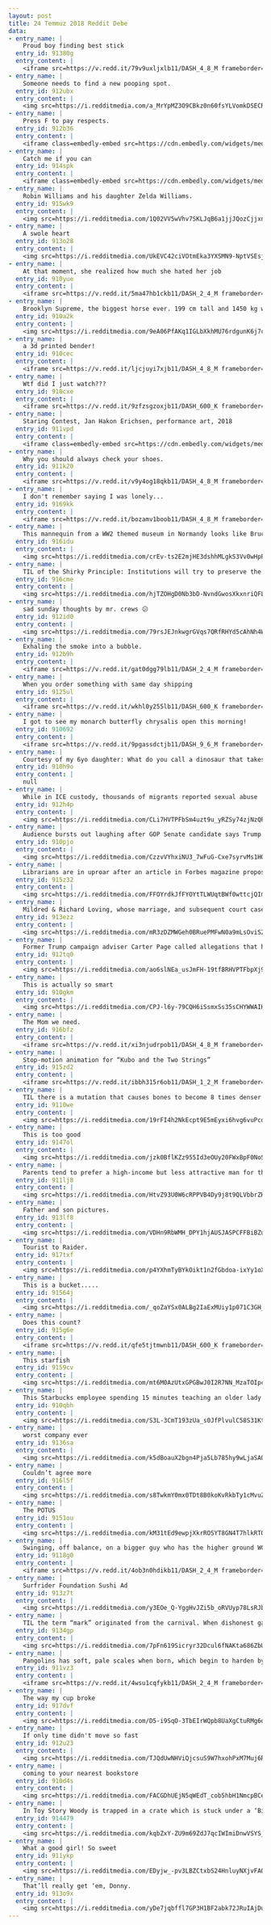```yaml
---
layout: post
title: 24 Temmuz 2018 Reddit Debe
data:
- entry_name: |
    Proud boy finding best stick
  entry_id: 91380g
  entry_content: |
    <iframe src=https://v.redd.it/79v9uxljxlb11/DASH_4_8_M frameborder=0></iframe>
- entry_name: |
    Someone needs to find a new pooping spot.
  entry_id: 912ubx
  entry_content: |
    <img src=https://i.redditmedia.com/a_MrYpMZ3O9CBkz0n60fsYLVomkDSECRMhOWKXwromQ.jpg?s=700ed9356448d2212fecada09d5bf6c0 frameborder=0>
- entry_name: |
    Press F to pay respects.
  entry_id: 912b36
  entry_content: |
    <iframe class=embedly-embed src=https://cdn.embedly.com/widgets/media.html?src=https%3A%2F%2Fgfycat.com%2Fifr%2FFastEagerAmericanpainthorse&url=https%3A%2F%2Fgfycat.com%2FFastEagerAmericanpainthorse&image=https%3A%2F%2Fthumbs.gfycat.com%2FFastEagerAmericanpainthorse-size_restricted.gif&key=522baf40bd3911e08d854040d3dc5c07&type=text%2Fhtml&schema=gfycat width=600 height=338 scrolling=no frameborder=0 allow=autoplay; fullscreen allowfullscreen=true></iframe>
- entry_name: |
    Catch me if you can
  entry_id: 914spk
  entry_content: |
    <iframe class=embedly-embed src=https://cdn.embedly.com/widgets/media.html?src=https%3A%2F%2Fgfycat.com%2Fifr%2FCluelessBruisedGoldeneye&url=https%3A%2F%2Fgfycat.com%2FCluelessBruisedGoldeneye&image=https%3A%2F%2Fthumbs.gfycat.com%2FCluelessBruisedGoldeneye-size_restricted.gif&key=2aa3c4d5f3de4f5b9120b660ad850dc9&type=text%2Fhtml&schema=gfycat width=270 height=480 scrolling=no frameborder=0 allow=autoplay; fullscreen allowfullscreen=true></iframe>
- entry_name: |
    Robin Williams and his daughter Zelda Williams.
  entry_id: 915wk9
  entry_content: |
    <img src=https://i.redditmedia.com/1Q02VV5wVhv7SKLJqB6a1jjJQozCjjxnfPLgEoZ2U_Q.jpg?s=e20908f8f9e24df1b52f583102c45351 frameborder=0>
- entry_name: |
    A swole heart
  entry_id: 913o28
  entry_content: |
    <img src=https://i.redditmedia.com/UkEVC42ciVOtmEka3YXSMN9-NptVSEsjAYofGzh3iKI.jpg?s=0aeb78ab27f9e50143e1ac35cd52f77c frameborder=0>
- entry_name: |
    At that moment, she realized how much she hated her job
  entry_id: 910yue
  entry_content: |
    <iframe src=https://v.redd.it/5ma47hb1ckb11/DASH_2_4_M frameborder=0></iframe>
- entry_name: |
    Brooklyn Supreme, the biggest horse ever. 199 cm tall and 1450 kg weight. 1930
  entry_id: 910a2k
  entry_content: |
    <img src=https://i.redditmedia.com/9eA06PfAKq1IGLbXkhMU76rdgunK6j7cIbpevjj0Y14.jpg?s=b6098664958d198ea11166cb166d5c94 frameborder=0>
- entry_name: |
    a 3d printed bender!
  entry_id: 910cec
  entry_content: |
    <iframe src=https://v.redd.it/ljcjuyi7xjb11/DASH_4_8_M frameborder=0></iframe>
- entry_name: |
    Wtf did I just watch???
  entry_id: 910cxe
  entry_content: |
    <iframe src=https://v.redd.it/9zfzsgzoxjb11/DASH_600_K frameborder=0></iframe>
- entry_name: |
    Staring Contest, Jan Hakon Erichsen, performance art, 2018
  entry_id: 911vpd
  entry_content: |
    <iframe class=embedly-embed src=https://cdn.embedly.com/widgets/media.html?src=https%3A%2F%2Fgfycat.com%2Fifr%2FWhichSpanishCaimanlizard&url=https%3A%2F%2Fgfycat.com%2FWhichSpanishCaimanlizard&image=https%3A%2F%2Fthumbs.gfycat.com%2FWhichSpanishCaimanlizard-size_restricted.gif&key=522baf40bd3911e08d854040d3dc5c07&type=text%2Fhtml&schema=gfycat width=600 height=750 scrolling=no frameborder=0 allow=autoplay; fullscreen allowfullscreen=true></iframe>
- entry_name: |
    Why you should always check your shoes.
  entry_id: 911k20
  entry_content: |
    <iframe src=https://v.redd.it/v9y4og18qkb11/DASH_4_8_M frameborder=0></iframe>
- entry_name: |
    I don't remember saying I was lonely...
  entry_id: 9169kk
  entry_content: |
    <iframe src=https://v.redd.it/bozamv1boob11/DASH_4_8_M frameborder=0></iframe>
- entry_name: |
    This mannequin from a WW2 themed museum in Normandy looks like Bruce Willis
  entry_id: 916idu
  entry_content: |
    <img src=https://i.redditmedia.com/crEv-ts2E2mjHE3dshhMLgkS3Vv0wHpPhglL49EE7QM.jpg?s=f99545e0d5da26bbc0039c1bb5e20963 frameborder=0>
- entry_name: |
    TIL of the Shirky Principle: Institutions will try to preserve the problem to which they are the solution.
  entry_id: 916cme
  entry_content: |
    <img src=https://i.redditmedia.com/hjTZOHgD0Nb3bD-NvndGwosXkxnriQFL8BufMJfWUpY.jpg?s=dc6553d9deb31e93b5c36bddc632b158 frameborder=0>
- entry_name: |
    sad sunday thoughts by mr. crews 😕
  entry_id: 912id0
  entry_content: |
    <img src=https://i.redditmedia.com/79rsJEJnkwgrGVqs7QRfRHYd5cAhNh4W6yPq5vzmW-8.jpg?s=441e9ee75d993d14330cacacc79b58d6 frameborder=0>
- entry_name: |
    Exhaling the smoke into a bubble.
  entry_id: 912b9h
  entry_content: |
    <iframe src=https://v.redd.it/gat0dgg79lb11/DASH_2_4_M frameborder=0></iframe>
- entry_name: |
    When you order something with same day shipping
  entry_id: 9125ul
  entry_content: |
    <iframe src=https://v.redd.it/wkhl0y255lb11/DASH_600_K frameborder=0></iframe>
- entry_name: |
    I got to see my monarch butterfly chrysalis open this morning!
  entry_id: 910692
  entry_content: |
    <iframe src=https://v.redd.it/9pgassdctjb11/DASH_9_6_M frameborder=0></iframe>
- entry_name: |
    Courtesy of my 6yo daughter: What do you call a dinosaur that takes care of its teeth?
  entry_id: 910h9o
  entry_content: |
    null
- entry_name: |
    While in ICE custody, thousands of migrants reported sexual abuse
  entry_id: 912h4p
  entry_content: |
    <img src=https://i.redditmedia.com/CLi7HVTPFbSm4uzt9u_yRZSy74zjNzQPH6Qs5nIIKgg.jpg?s=1046a14fc3e0b26dac942d25fc1a3a7d frameborder=0>
- entry_name: |
    Audience bursts out laughing after GOP Senate candidate says Trump is ‘standing up’ to Russia
  entry_id: 910pjo
  entry_content: |
    <img src=https://i.redditmedia.com/CzzvVYhxiNU3_7wFuG-Cxe7syrvMs1HOatyG73t9ngw.jpg?s=401c4472835c8ca45c92458455d61ded frameborder=0>
- entry_name: |
    Librarians are in uproar after an article in Forbes magazine proposed replacing all public libraries in the US with Amazon bookstores, which said libraries ‘don’t have the same value they used to’ and cost taxpayers too much
  entry_id: 915z32
  entry_content: |
    <img src=https://i.redditmedia.com/FFOYrdkJfFYOYtTLWUqtBWf0wttcjQIm9DcY9RKU0EI.jpg?s=f8a30abb5cfd2116172c4bcc7a20f9fc frameborder=0>
- entry_name: |
    Mildred & Richard Loving, whose marriage, and subsequent court cases, would go on to end all race-based legal restrictions on marriage in the US. (1950s)
  entry_id: 913ezz
  entry_content: |
    <img src=https://i.redditmedia.com/mR3zDZMWGeh0BRuePMFwN0a9mLsOviS2r6BgArCKBwk.jpg?s=d87b8fd7ce8e63ce768d611125f107f0 frameborder=0>
- entry_name: |
    Former Trump campaign adviser Carter Page called allegations that he was a Russian agent “spin,” a “ridiculous smear campaign” and “literally a complete joke” - but admitted that he had worked as an informal adviser to the Russian government.
  entry_id: 912tq0
  entry_content: |
    <img src=https://i.redditmedia.com/ao6slNEa_usJmFH-19tf8RHVPTFbpXj9JZHcl8geqOw.jpg?s=05fdcdc785392c18d5e87afdc739547a frameborder=0>
- entry_name: |
    This is actually so smart
  entry_id: 910gkm
  entry_content: |
    <img src=https://i.redditmedia.com/CPJ-l6y-79CQH6iSsmxSs35sCHYWWAIH2xjIPeD7OYM.jpg?s=f53ad96756f47aa9d7b35532f6802018 frameborder=0>
- entry_name: |
    The Mom we need.
  entry_id: 916bfz
  entry_content: |
    <iframe src=https://v.redd.it/xi3njudrpob11/DASH_4_8_M frameborder=0></iframe>
- entry_name: |
    Stop-motion animation for “Kubo and the Two Strings”
  entry_id: 915zd2
  entry_content: |
    <iframe src=https://v.redd.it/ibbh315r6ob11/DASH_1_2_M frameborder=0></iframe>
- entry_name: |
    TIL there is a mutation that causes bones to become 8 times denser than normal that allow people to walk away from car accidents without a single fracture but with a trade off of being unable to swim.
  entry_id: 9110we
  entry_content: |
    <img src=https://i.redditmedia.com/19rFI4h2NkEcpt9E5mEyxi6hvg6vuPcqaoUizq7bNig.jpg?s=f6a9b18446aed367be1618498c48b067 frameborder=0>
- entry_name: |
    This is too good
  entry_id: 9147ol
  entry_content: |
    <img src=https://i.redditmedia.com/jzk0BflKZz955Id3eOUy20FWxBpF0NoSfUMd3zvMAjs.jpg?s=208d1bd7aa2a51c7318706da7bc34a63 frameborder=0>
- entry_name: |
    Parents tend to prefer a high-income but less attractive man for their daughters, while daughters view the physical attractiveness of their spouses as more important than their parents, finds new research from China (N=589).
  entry_id: 911lj8
  entry_content: |
    <img src=https://i.redditmedia.com/HtvZ93U0W6cRPPVB4Dy9j8t9QLVbbrZHtIRnAcCGGkw.jpg?s=82286e666d19b25a8f5ac236b15b505c frameborder=0>
- entry_name: |
    Father and son pictures.
  entry_id: 913lf8
  entry_content: |
    <img src=https://i.redditmedia.com/VDHn9RbWMH_DPY1hjAUSJASPCFFBiBZus-6eyBudRgc.jpg?s=0f0ef5fa5735600eac34364d4556a966 frameborder=0>
- entry_name: |
    Tourist to Raider.
  entry_id: 917txf
  entry_content: |
    <img src=https://i.redditmedia.com/p4YXhmTyBYkOikt1n2fGbdoa-ixYy1oXzoQQkzes0xM.png?s=2ca73be9e3f3f87ed3b72024ccbc0f4d frameborder=0>
- entry_name: |
    This is a bucket.....
  entry_id: 91564j
  entry_content: |
    <img src=https://i.redditmedia.com/_qoZaYSx0ALBg2IaExMUiy1p071C3GH_um5QabOXme8.jpg?s=c14c13241e508a541eec63dbf9cc6ee0 frameborder=0>
- entry_name: |
    Does this count?
  entry_id: 915g6e
  entry_content: |
    <iframe src=https://v.redd.it/qfe5tjtmwnb11/DASH_600_K frameborder=0></iframe>
- entry_name: |
    This starfish
  entry_id: 9159cv
  entry_content: |
    <img src=https://i.redditmedia.com/mt6M0AzUtxGPGBwJ0I2R7NN_MzaTOIpcc7Mm5hirO8A.jpg?s=c923e9eaabc42803f6ace7924b55e15e frameborder=0>
- entry_name: |
    This Starbucks employee spending 15 minutes teaching an older lady how to use their app is the real MVP
  entry_id: 910qbh
  entry_content: |
    <img src=https://i.redditmedia.com/S3L-3CmT193zUa_s0JfPlvulC58S31KtpkGde67tGiY.jpg?s=12f4b007a305379c98c3ac839b7aa63d frameborder=0>
- entry_name: |
    worst company ever
  entry_id: 9136sa
  entry_content: |
    <img src=https://i.redditmedia.com/k5dBoauX2bgn4Pja5Lb785hy9wLjaSA06J0mlqTI9bw.jpg?s=fbc1fa1769e7ffb6c792913afbd5ebac frameborder=0>
- entry_name: |
    Couldn’t agree more
  entry_id: 916l5f
  entry_content: |
    <img src=https://i.redditmedia.com/s8TwkmY0mx0TDt8B0koKvRkbTy1cMvuZ2EvUy06C0ss.jpg?s=369467a22e6c14e027a9e62604a7e0a7 frameborder=0>
- entry_name: |
    The POTUS
  entry_id: 9151ou
  entry_content: |
    <img src=https://i.redditmedia.com/kM31tEd9ewpjXkrROSYT8GN4T7hlkRTORm_w7TC6qeU.png?s=aac918c39986b648daea0dc4e4efb597 frameborder=0>
- entry_name: |
    Swinging, off balance, on a bigger guy who has the higher ground WCGW
  entry_id: 9118g0
  entry_content: |
    <iframe src=https://v.redd.it/4ob3n0hdikb11/DASH_2_4_M frameborder=0></iframe>
- entry_name: |
    Surfrider Foundation Sushi Ad
  entry_id: 913z7t
  entry_content: |
    <img src=https://i.redditmedia.com/y3EOe_Q-YggHvJZi5b_oRVUyp78LsRJb09naG5Bob0M.jpg?s=3a6db92f958a309ad64bc486e8cf5cd6 frameborder=0>
- entry_name: |
    TIL the term “mark” originated from the carnival. When dishonest game operators found someone they could entice to keep playing their rigged game, they would mark the player by patting their back with a hand that had chalk on it. Other carnies would then keep an eye out for rubes with chalk marks.
  entry_id: 9134gp
  entry_content: |
    <img src=https://i.redditmedia.com/7pFn619Sicryr32Dcul6fNAKta686ZbUDdjrjiQ2JyE.jpg?s=d2d2a4d19b216ab7998a1a1e5b37f4d3 frameborder=0>
- entry_name: |
    Pangolins has soft, pale scales when born, which begin to harden by second day
  entry_id: 911vz3
  entry_content: |
    <iframe src=https://v.redd.it/4wsu1cqfykb11/DASH_2_4_M frameborder=0></iframe>
- entry_name: |
    The way my cup broke
  entry_id: 917dvf
  entry_content: |
    <img src=https://i.redditmedia.com/D5-i9SqO-3TbEIrWQpb8UaXgCtuRMg6qkiNmJLHIA8A.jpg?s=813925176e21dec1fa1be8c937891ea2 frameborder=0>
- entry_name: |
    If only time didn't move so fast
  entry_id: 912u23
  entry_content: |
    <img src=https://i.redditmedia.com/TJQdUwNHViQjcsuS9W7hxohPxM7Muj6RKvuS6faVqXU.png?s=e3eea51df16e1388e3aaa7b23fd2a672 frameborder=0>
- entry_name: |
    coming to your nearest bookstore
  entry_id: 910d4s
  entry_content: |
    <img src=https://i.redditmedia.com/FACGDhUEjN5qWEdT_cob5hbH1NmcpBCeLLAQ9uDSJxk.jpg?s=76ae96649939e7a816a27a16db9f6491 frameborder=0>
- entry_name: |
    In Toy Story Woody is trapped in a crate which is stuck under a ‘Binford’ tool-box. Binford is the fictional tool company in the TV show Home Improvement which starred Tim Allen, the voice of Buzz Lightyear.
  entry_id: 914479
  entry_content: |
    <img src=https://i.redditmedia.com/kqbZxY-ZU9m69ZdJ7qcIWImiDnwVSYS_GgSOySopwiI.jpg?s=4fac5cc291e94080833807957ab8cd7b frameborder=0>
- entry_name: |
    What a good girl! So sweet
  entry_id: 911ykp
  entry_content: |
    <img src=https://i.redditmedia.com/EDyjw_-pv3LBZCtxbS24HnluyNXjvFAQP2bOESE5eS0.jpg?s=4789e064d266140276b5ffacc3102b76 frameborder=0>
- entry_name: |
    That’ll really get ‘em, Donny.
  entry_id: 913o9x
  entry_content: |
    <img src=https://i.redditmedia.com/yDe7jqbffl7GP3H1BF2abk72JRuIAjDuplwYPVlzTFs.jpg?s=8eee086b4b5fced93705b0c911b4c24b frameborder=0>
---
```

